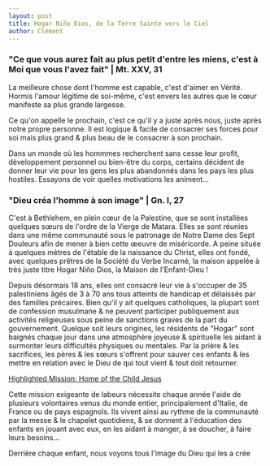 ```yaml
---
layout: post
title: Hogar Niño Dios, de la Terre Sainte vers le Ciel
author: Clément
---
```


### "Ce que vous aurez fait au plus petit d'entre les miens, c'est à Moi que vous l'avez fait" | Mt. XXV, 31

La meilleure chose dont l'homme est capable, c'est d'aimer en Vérité. Hormis l'amour légitime de soi-même, c'est envers les autres que le cœur manifeste sa plus grande largesse. 

Ce qu'on appelle le prochain, c'est ce qu'il y a juste après nous, juste après notre propre personne. Il est logique & facile de consacrer ses forces pour soi mais plus grand & plus beau de le consacrer à son prochain.

Dans un monde où les hommmes recherchent sans cesse leur profit, développement personnel ou bien-être du corps, certains décident de donner leur vie pour les gens les plus abandonnés dans les pays les plus hostiles. Essayons de voir quelles motivations les animent...

### "Dieu créa l'homme à son image" | Gn. I, 27

C'est à Bethlehem, en plein cœur de la Palestine, que se sont installées quelques sœurs de l'ordre de la Vierge de Matara. Elles se sont réunies dans une même communauté sous le patronage de Notre Dame des Sept Douleurs afin de mener à bien cette œeuvre de miséricorde. A peine située à quelques mètres de l'étable de la naissance du Christ, elles ont fondé, avec quelques prêtres de la Société du Verbe Incarné, la maison appelée à très juste titre Hogar Niño Dios, la Maison de l'Enfant-Dieu ! 

Depuis désormais 18 ans, elles ont consacré leur vie à s'occuper de 35 palestiniens âgés de 3 à 70 ans tous atteints de handicap et délaissés par des familles précaires. Bien qu'il y ait quelques catholiques, la plupart sont de confession musulmane & ne peuvent participer publiquement aux activités religieuses sous peine de sanctions graves de la part du gouvernement. Quelque soit leurs origines, les résidents de "Hogar" sont baignés chaque jour dans une atmosphère joyeuse & spirituelle les aidant à surmonter leurs difficultés physiques ou mentales. Par la prière & les sacrifices, les pères & les sœurs s'offrent pour sauver ces enfants & les mettre en relation avec le Dieu de qui tout vient & tout doit retourner.

[Highlighted Mission: Home of the Child Jesus](https://ssvmusa.org/index.php/missions/foreign-missions/palestine)

Cette mission exigeante de labeurs nécessite chaque année l'aide de plusieurs volontaires venus du monde entier, principalement d'Italie, de France ou de pays espagnols. Ils vivent ainsi au rythme de la communauté par la messe & le chapelet quotidiens, & se donnent à l'éducation des enfants en jouant avec eux, en les aidant à manger, à se doucher, à faire leurs besoins...

Derrière chaque enfant, nous voyons tous l'image du Dieu qui les a crée
